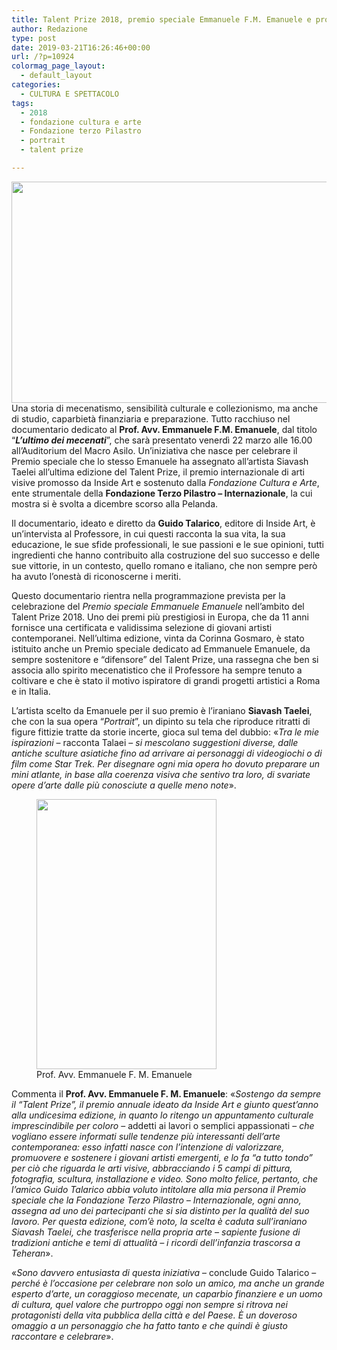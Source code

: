 ```yaml
---
title: Talent Prize 2018, premio speciale Emmanuele F.M. Emanuele e proiezione del documentario “L’ultimo dei mecenati”
author: Redazione
type: post
date: 2019-03-21T16:26:46+00:00
url: /?p=10924
colormag_page_layout:
  - default_layout
categories:
  - CULTURA E SPETTACOLO
tags:
  - 2018
  - fondazione cultura e arte
  - Fondazione terzo Pilastro
  - portrait
  - talent prize

---
```

<img decoding="async" loading="lazy" class="alignleft wp-image-10925 " src="https://progressonline.it/wp-content/uploads/2019/03/2_INVITO-evento-Premio-Speciale-Emanuele-e-proiezione-Ultimo-dei-Mecenati-NUOVA-DEADLINE-PER-CONFERMA_22-marzo-2019.png" alt="" width="505" height="354" />Una storia di mecenatismo, sensibilità culturale e collezionismo, ma anche di studio, caparbietà finanziaria e preparazione. Tutto racchiuso nel documentario dedicato al **Prof. Avv. Emmanuele F.M. Emanuele**, dal titolo “**_L’ultimo dei mecenati_**”, che sarà presentato venerdì 22 marzo alle 16.00 all’Auditorium del Macro Asilo. Un’iniziativa che nasce per celebrare il Premio speciale che lo stesso Emanuele ha assegnato all’artista Siavash Taelei all’ultima edizione del Talent Prize, il premio internazionale di arti visive promosso da Inside Art e sostenuto dalla _Fondazione Cultura e Arte_, ente strumentale della **Fondazione Terzo Pilastro – Internazionale**, la cui mostra si è svolta a dicembre scorso alla Pelanda.

Il documentario, ideato e diretto da **Guido Talarico**, editore di Inside Art, è un’intervista al Professore, in cui questi racconta la sua vita, la sua educazione, le sue sfide professionali, le sue passioni e le sue opinioni, tutti ingredienti che hanno contribuito alla costruzione del suo successo e delle sue vittorie, in un contesto, quello romano e italiano, che non sempre però ha avuto l’onestà di riconoscerne i meriti.

Questo documentario rientra nella programmazione prevista per la celebrazione del _Premio speciale Emmanuele Emanuele_ nell’ambito del Talent Prize 2018. Uno dei premi più prestigiosi in Europa, che da 11 anni fornisce una certificata e validissima selezione di giovani artisti contemporanei. Nell’ultima edizione, vinta da Corinna Gosmaro, è stato istituito anche un Premio speciale dedicato ad Emmanuele Emanuele, da sempre sostenitore e “difensore” del Talent Prize, una rassegna che ben si associa allo spirito mecenatistico che il Professore ha sempre tenuto a coltivare e che è stato il motivo ispiratore di grandi progetti artistici a Roma e in Italia.

L’artista scelto da Emanuele per il suo premio è l’iraniano **Siavash Taelei**, che con la sua opera “_Portrait_”, un dipinto su tela che riproduce ritratti di figure fittizie tratte da storie incerte, gioca sul tema del dubbio: «_Tra le mie ispirazioni_ – racconta Talaei – _si mescolano suggestioni diverse, dalle antiche sculture asiatiche fino ad arrivare ai personaggi di videogiochi o di film come Star Trek. Per disegnare ogni mia opera ho dovuto preparare un mini atlante, in base alla coerenza visiva che sentivo tra loro, di svariate opere d’arte dalle più conosciute a quelle meno note_».

<figure id="attachment_10234" aria-describedby="caption-attachment-10234" style="width: 288px" class="wp-caption alignright"><img decoding="async" loading="lazy" class="wp-image-10234 " src="https://progressonline.it/wp-content/uploads/2018/11/IMG20110603091403361-683x1024.jpg" alt="" width="288" height="432" /><figcaption id="caption-attachment-10234" class="wp-caption-text">Prof. Avv. Emmanuele F. M. Emanuele</figcaption></figure>

Commenta il **Prof. Avv. Emmanuele F. M. Emanuele**: «_Sostengo da sempre il “Talent Prize”, il premio annuale ideato da Inside Art e giunto quest’anno alla undicesima edizione, in quanto lo ritengo un appuntamento culturale imprescindibile per coloro_ – addetti ai lavori o semplici appassionati – _che vogliano essere informati sulle tendenze più interessanti dell’arte contemporanea: esso infatti nasce con l’intenzione di valorizzare, promuovere e sostenere i giovani artisti emergenti, e lo fa “a tutto tondo” per ciò che riguarda le arti visive, abbracciando i 5 campi di pittura, fotografia, scultura, installazione e video. Sono molto felice, pertanto, che l’amico Guido Talarico abbia voluto intitolare alla mia persona il Premio speciale che la Fondazione Terzo Pilastro &#8211; Internazionale, ogni anno, assegna ad uno dei partecipanti che si sia distinto per la qualità del suo lavoro. Per questa edizione, com’è noto, la scelta è caduta sull’iraniano Siavash Taelei, che trasferisce nella propria arte – sapiente fusione di tradizioni antiche e temi di attualità – i ricordi dell’infanzia trascorsa a Teheran_».

«_Sono davvero entusiasta di questa iniziativa_ – conclude Guido Talarico – _perché è l’occasione per celebrare non solo un amico, ma anche un grande esperto d’arte, un coraggioso mecenate, un caparbio finanziere e un uomo di cultura, quel valore che purtroppo oggi non sempre si ritrova nei protagonisti della vita pubblica della città e del Paese. È un doveroso omaggio a un personaggio che ha fatto tanto e che quindi è giusto raccontare e celebrare_».